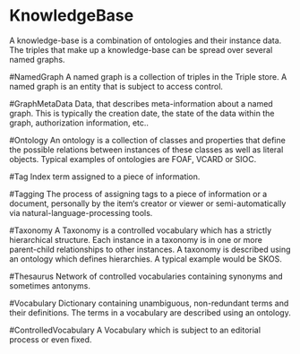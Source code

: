 # KnowledgeBase
A knowledge-base is a combination of ontologies and their instance data.
The triples that make up a knowledge-base can be spread over several named graphs.

#NamedGraph
A named graph is a collection of triples in the Triple store.
A named graph is an entity that is subject to access control.

#GraphMetaData
Data, that describes meta-information about a named graph.
This is typically the creation date, the state of the data within the graph, authorization information, etc..

#Ontology
An ontology is a collection of classes and properties that define the possible relations between
instances of these classes as well as literal objects. Typical examples of ontologies are FOAF, VCARD or SIOC.

#Tag
Index term assigned to a piece of information.

#Tagging
The process of assigning tags to a piece of information or a document,
personally by the item&#8216;s creator or viewer or semi-automatically via natural-language-processing tools.

#Taxonomy
A Taxonomy is a controlled vocabulary which has a strictly hierarchical structure.
Each instance in a taxonomy is in one or more parent-child relationships to other instances. A taxonomy
is described using an ontology which defines hierarchies. A typical example would be SKOS.

#Thesaurus
Network of controlled vocabularies containing synonyms and sometimes antonyms.

#Vocabulary
Dictionary containing unambiguous, non-redundant terms and their definitions.
The terms in a vocabulary are described using an ontology.

#ControlledVocabulary
A Vocabulary which is subject to an editorial process or even fixed.

